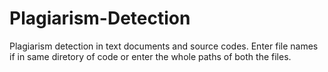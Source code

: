 # Plagiarism-Detection
Plagiarism detection in text documents and source codes.
Enter file names if in same diretory of code or enter the whole paths of both the files.
